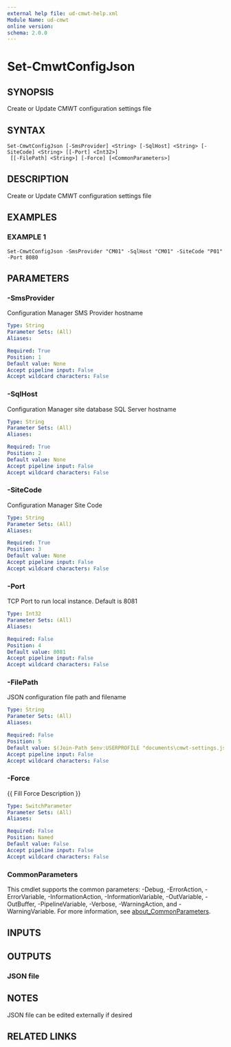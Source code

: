 ```yaml
---
external help file: ud-cmwt-help.xml
Module Name: ud-cmwt
online version:
schema: 2.0.0
---
```


# Set-CmwtConfigJson

## SYNOPSIS
Create or Update CMWT configuration settings file

## SYNTAX

```
Set-CmwtConfigJson [-SmsProvider] <String> [-SqlHost] <String> [-SiteCode] <String> [[-Port] <Int32>]
 [[-FilePath] <String>] [-Force] [<CommonParameters>]
```

## DESCRIPTION
Create or Update CMWT configuration settings file

## EXAMPLES

### EXAMPLE 1
```
Set-CmwtConfigJson -SmsProvider "CM01" -SqlHost "CM01" -SiteCode "P01" -Port 8080
```

## PARAMETERS

### -SmsProvider
Configuration Manager SMS Provider hostname

```yaml
Type: String
Parameter Sets: (All)
Aliases:

Required: True
Position: 1
Default value: None
Accept pipeline input: False
Accept wildcard characters: False
```

### -SqlHost
Configuration Manager site database SQL Server hostname

```yaml
Type: String
Parameter Sets: (All)
Aliases:

Required: True
Position: 2
Default value: None
Accept pipeline input: False
Accept wildcard characters: False
```

### -SiteCode
Configuration Manager Site Code

```yaml
Type: String
Parameter Sets: (All)
Aliases:

Required: True
Position: 3
Default value: None
Accept pipeline input: False
Accept wildcard characters: False
```

### -Port
TCP Port to run local instance.
Default is 8081

```yaml
Type: Int32
Parameter Sets: (All)
Aliases:

Required: False
Position: 4
Default value: 8081
Accept pipeline input: False
Accept wildcard characters: False
```

### -FilePath
JSON configuration file path and filename

```yaml
Type: String
Parameter Sets: (All)
Aliases:

Required: False
Position: 5
Default value: $(Join-Path $env:USERPROFILE "documents\cmwt-settings.json")
Accept pipeline input: False
Accept wildcard characters: False
```

### -Force
{{ Fill Force Description }}

```yaml
Type: SwitchParameter
Parameter Sets: (All)
Aliases:

Required: False
Position: Named
Default value: False
Accept pipeline input: False
Accept wildcard characters: False
```

### CommonParameters
This cmdlet supports the common parameters: -Debug, -ErrorAction, -ErrorVariable, -InformationAction, -InformationVariable, -OutVariable, -OutBuffer, -PipelineVariable, -Verbose, -WarningAction, and -WarningVariable. For more information, see [about_CommonParameters](http://go.microsoft.com/fwlink/?LinkID=113216).

## INPUTS

## OUTPUTS

### JSON file
## NOTES
JSON file can be edited externally if desired

## RELATED LINKS
